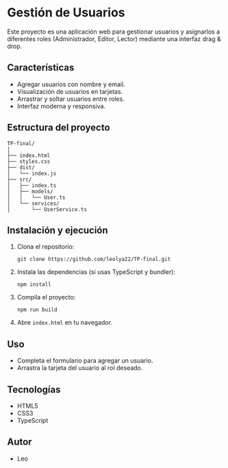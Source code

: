 # Gestión de Usuarios

Este proyecto es una aplicación web para gestionar usuarios y asignarlos a diferentes roles (Administrador, Editor, Lector) mediante una interfaz drag & drop.

## Características

- Agregar usuarios con nombre y email.
- Visualización de usuarios en tarjetas.
- Arrastrar y soltar usuarios entre roles.
- Interfaz moderna y responsiva.

## Estructura del proyecto

```
TP-final/
│
├── index.html
├── styles.css
├── dist/
│   └── index.js
├── src/
│   ├── index.ts
│   ├── models/
│   │   └── User.ts
│   └── services/
│       └── UserService.ts
```

## Instalación y ejecución

1. Clona el repositorio:
   ```
   git clone https://github.com/leolya22/TP-final.git
   ```

2. Instala las dependencias (si usas TypeScript y bundler):
   ```
   npm install
   ```

3. Compila el proyecto:
   ```
   npm run build
   ```

4. Abre `index.html` en tu navegador.

## Uso

- Completa el formulario para agregar un usuario.
- Arrastra la tarjeta del usuario al rol deseado.

## Tecnologías

- HTML5
- CSS3
- TypeScript

## Autor

- Leo